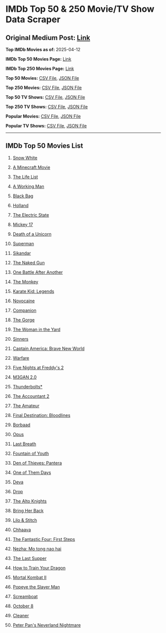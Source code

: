 # IMDb Top 50 & 250 Movie/TV Show Data Scraper

## Original Medium Post: [Link](https://medium.com/@nishantsahoo/which-movie-should-i-watch-5c83a3c0f5b1)

**Top IMDb Movies as of:** 2025-04-12

**IMDb Top 50 Movies Page:** [Link](https://www.imdb.com/search/title/?title_type=feature&release_date=2025-01-01,2025-12-31)

**IMDb Top 250 Movies Page:** [Link](https://www.imdb.com/chart/top/)

**Top 50 Movies:** [CSV File](/data/top50/movies.csv), [JSON File](/data/top50/movies.json)

**Top 250 Movies:** [CSV File](/data/top250/movies.csv), [JSON File](/data/top250/movies.json)

**Top 50 TV Shows:** [CSV File](/data/top50/shows.csv), [JSON File](/data/top50/shows.json)

**Top 250 TV Shows:** [CSV File](/data/top250/shows.csv), [JSON File](/data/top250/shows.json)

**Popular Movies:** [CSV File](/data/popular/movies.csv), [JSON File](/data/popular/movies.json)

**Popular TV Shows:** [CSV File](/data/popular/shows.csv), [JSON File](/data/popular/shows.json)

---

## IMDb Top 50 Movies List

1. [Snow White](https://www.imdb.com/title/tt6208148/)

2. [A Minecraft Movie](https://www.imdb.com/title/tt3566834/)

3. [The Life List](https://www.imdb.com/title/tt2172954/)

4. [A Working Man](https://www.imdb.com/title/tt9150192/)

5. [Black Bag](https://www.imdb.com/title/tt30988739/)

6. [Holland](https://www.imdb.com/title/tt3045628/)

7. [The Electric State](https://www.imdb.com/title/tt7766378/)

8. [Mickey 17](https://www.imdb.com/title/tt12299608/)

9. [Death of a Unicorn](https://www.imdb.com/title/tt28443655/)

10. [Superman](https://www.imdb.com/title/tt5950044/)

11. [Sikandar](https://www.imdb.com/title/tt31712434/)

12. [The Naked Gun](https://www.imdb.com/title/tt3402138/)

13. [One Battle After Another](https://www.imdb.com/title/tt30144839/)

14. [The Monkey](https://www.imdb.com/title/tt27714946/)

15. [Karate Kid: Legends](https://www.imdb.com/title/tt1674782/)

16. [Novocaine](https://www.imdb.com/title/tt29603959/)

17. [Companion](https://www.imdb.com/title/tt26584495/)

18. [The Gorge](https://www.imdb.com/title/tt13654226/)

19. [The Woman in the Yard](https://www.imdb.com/title/tt31314296/)

20. [Sinners](https://www.imdb.com/title/tt31193180/)

21. [Captain America: Brave New World](https://www.imdb.com/title/tt14513804/)

22. [Warfare](https://www.imdb.com/title/tt31434639/)

23. [Five Nights at Freddy's 2](https://www.imdb.com/title/tt30274401/)

24. [M3GAN 2.0](https://www.imdb.com/title/tt26342662/)

25. [Thunderbolts\*](https://www.imdb.com/title/tt20969586/)

26. [The Accountant 2](https://www.imdb.com/title/tt7068946/)

27. [The Amateur](https://www.imdb.com/title/tt0899043/)

28. [Final Destination: Bloodlines](https://www.imdb.com/title/tt9619824/)

29. [Borbaad](https://www.imdb.com/title/tt33305312/)

30. [Opus](https://www.imdb.com/title/tt29929565/)

31. [Last Breath](https://www.imdb.com/title/tt14403504/)

32. [Fountain of Youth](https://www.imdb.com/title/tt27075958/)

33. [Den of Thieves: Pantera](https://www.imdb.com/title/tt8008948/)

34. [One of Them Days](https://www.imdb.com/title/tt32221196/)

35. [Deva](https://www.imdb.com/title/tt27852049/)

36. [Drop](https://www.imdb.com/title/tt32149847/)

37. [The Alto Knights](https://www.imdb.com/title/tt21815562/)

38. [Bring Her Back](https://www.imdb.com/title/tt32246771/)

39. [Lilo & Stitch](https://www.imdb.com/title/tt11655566/)

40. [Chhaava](https://www.imdb.com/title/tt27922706/)

41. [The Fantastic Four: First Steps](https://www.imdb.com/title/tt10676052/)

42. [Nezha: Mo tong nao hai](https://www.imdb.com/title/tt34956443/)

43. [The Last Supper](https://www.imdb.com/title/tt32461003/)

44. [How to Train Your Dragon](https://www.imdb.com/title/tt26743210/)

45. [Mortal Kombat II](https://www.imdb.com/title/tt17490712/)

46. [Popeye the Slayer Man](https://www.imdb.com/title/tt30956852/)

47. [Screamboat](https://www.imdb.com/title/tt30766582/)

48. [October 8](https://www.imdb.com/title/tt31190632/)

49. [Cleaner](https://www.imdb.com/title/tt27812086/)

50. [Peter Pan's Neverland Nightmare](https://www.imdb.com/title/tt21955520/)
